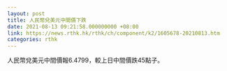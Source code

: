 ```yaml
---
layout: post
title: 人民幣兌美元中間價下跌
date: 2021-08-13 09:21:58.000000000 +08:00
link: https://news.rthk.hk/rthk/ch/component/k2/1605678-20210813.htm
categories: rthk
---
```


人民幣兌美元中間價報6.4799，較上日中間價跌45點子。
